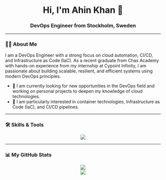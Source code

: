 <div align="center">
  <h1>Hi, I'm Ahin Khan 👋</h1>
  <h3>DevOps Engineer from Stockholm, Sweden</h3>
</div>

---

### 👨‍💻 About Me

I am a DevOps Engineer with a strong focus on cloud automation, CI/CD, and Infrastructure as Code (IaC). As a recent graduate from Chas Academy with hands-on experience from my internship at Cypoint Infinity, I am passionate about building scalable, resilient, and efficient systems using modern DevOps principles.

- 🔭 I am currently looking for new opportunities in the DevOps field and working on personal projects to deepen my knowledge of cloud technologies.
- 🌱 I am particularly interested in container technologies, Infrastructure as Code (IaC), and CI/CD pipelines.

---

### 🛠️ Skills & Tools

<p align="center">
  <a href="https://skillicons.dev">
    <img src="https://skillicons.dev/icons?i=azure,terraform,ansible,docker,kubernetes,githubactions,gitlab,git,python,cs,bash,powershell,prometheus,grafana,postgres,mysql&theme=dark" />
  </a>
</p>

---

### 📊 My GitHub Stats

<p align="center">
    <img align="center" src="https://github-readme-stats.vercel.app/api?username=f-eighty7&show_icons=true&theme=tokyonight&rank_icon=github" />
  <br/>
    <img align="center" src="https://github-readme-stats.vercel.app/api/top-langs/?username=f-eighty7&layout=compact&theme=tokyonight" />
</p>
